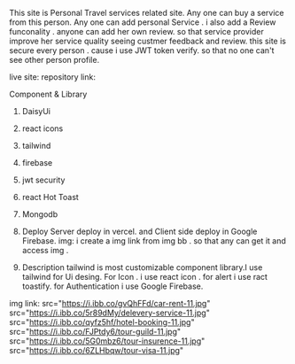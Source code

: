 
This site is Personal Travel services related site. Any one can buy a service from this person. Any one can add personal Service . i also add a Review funconality . anyone can add her own review. so that service provider improve her service quality seeing custmer feedback and review. this site is secure every person . cause i use JWT token verify. so that no one can't see other person profile.

live site: 
repository link: 

Component & Library
 1. DaisyUi
 2. react icons
 3. tailwind
 4. firebase 
 5. jwt security
 6. react Hot Toast
 7. Mongodb

1. Deploy
Server deploy in vercel. and Client side deploy in Google Firebase. img: i create a img link from img bb . so that any can get it and access img . 



2. Description
tailwind is most customizable component library.I use tailwind for Ui desing. For Icon . i use react icon . for alert i use ract toastify. for Authentication i use Google Firebase.


img link: 
 src="https://i.ibb.co/gvQhFFd/car-rent-11.jpg" 
 src="https://i.ibb.co/5r89dMy/delevery-service-11.jpg"
 src="https://i.ibb.co/qyfz5hf/hotel-booking-11.jpg" 
 src="https://i.ibb.co/FJPtdy6/tour-guild-11.jpg" 
 src="https://i.ibb.co/5G0mbz6/tour-insurence-11.jpg" 
 src="https://i.ibb.co/6ZLHbqw/tour-visa-11.jpg" 